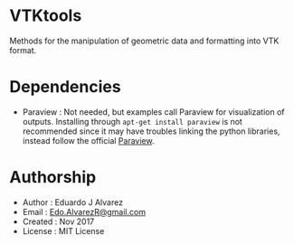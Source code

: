 # VTKtools
Methods for the manipulation of geometric data and formatting into VTK format.

# Dependencies
  * Paraview  : Not needed, but examples call Paraview for visualization of
      outputs. Installing through `apt-get install paraview` is not recommended
      since it may have troubles linking the python libraries, instead follow
      the official [Paraview](https://www.paraview.org/Wiki/ParaView:Build_And_Install).

# Authorship
  * Author    : Eduardo J Alvarez
  * Email     : Edo.AlvarezR@gmail.com
  * Created   : Nov 2017
  * License   : MIT License
